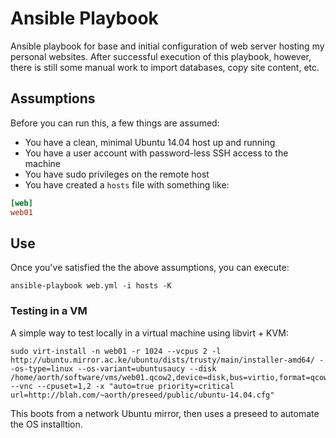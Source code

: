 # Ansible Playbook

Ansible playbook for base and initial configuration of web server hosting my personal websites.  After successful execution of this playbook, however, there is still some manual work to import databases, copy site content, etc.

## Assumptions
Before you can run this, a few things are assumed:

- You have a clean, minimal Ubuntu 14.04 host up and running
- You have a user account with password-less SSH access to the machine
- You have sudo privileges on the remote host
- You have created a `hosts` file with something like:

```ini
[web]
web01
```

## Use
Once you've satisfied the the above assumptions, you can execute:

    ansible-playbook web.yml -i hosts -K

### Testing in a VM
A simple way to test locally in a virtual machine using libvirt + KVM:

```console
sudo virt-install -n web01 -r 1024 --vcpus 2 -l http://ubuntu.mirror.ac.ke/ubuntu/dists/trusty/main/installer-amd64/ --os-type=linux --os-variant=ubuntusaucy --disk /home/aorth/software/vms/web01.qcow2,device=disk,bus=virtio,format=qcow2,size=40 --vnc --cpuset=1,2 -x "auto=true priority=critical url=http://blah.com/~aorth/preseed/public/ubuntu-14.04.cfg"
```

This boots from a network Ubuntu mirror, then uses a preseed to automate the OS installtion.
